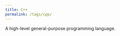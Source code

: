 ```yaml
---
title: C++
permalink: /tags/cpp/
---
```


A high-level general-purpose programming language.

<!-- TODO -->
